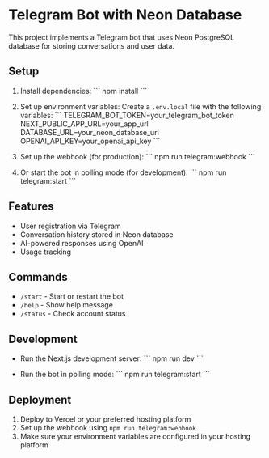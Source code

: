 # Telegram Bot with Neon Database

This project implements a Telegram bot that uses Neon PostgreSQL database for storing conversations and user data.

## Setup

1. Install dependencies:
   \`\`\`
   npm install
   \`\`\`

2. Set up environment variables:
   Create a `.env.local` file with the following variables:
   \`\`\`
   TELEGRAM_BOT_TOKEN=your_telegram_bot_token
   NEXT_PUBLIC_APP_URL=your_app_url
   DATABASE_URL=your_neon_database_url
   OPENAI_API_KEY=your_openai_api_key
   \`\`\`

3. Set up the webhook (for production):
   \`\`\`
   npm run telegram:webhook
   \`\`\`

4. Or start the bot in polling mode (for development):
   \`\`\`
   npm run telegram:start
   \`\`\`

## Features

- User registration via Telegram
- Conversation history stored in Neon database
- AI-powered responses using OpenAI
- Usage tracking

## Commands

- `/start` - Start or restart the bot
- `/help` - Show help message
- `/status` - Check account status

## Development

- Run the Next.js development server:
  \`\`\`
  npm run dev
  \`\`\`

- Run the bot in polling mode:
  \`\`\`
  npm run telegram:start
  \`\`\`

## Deployment

1. Deploy to Vercel or your preferred hosting platform
2. Set up the webhook using `npm run telegram:webhook`
3. Make sure your environment variables are configured in your hosting platform
